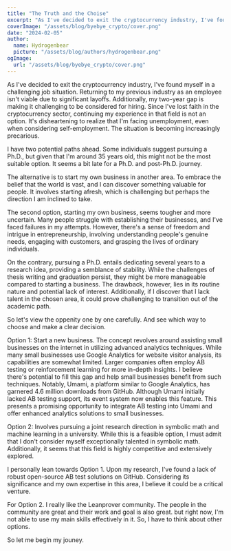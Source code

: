 ```yaml
---
title: "The Truth and the Choise"
excerpt: "As I've decided to exit the cryptocurrency industry, I've found myself in a challenging job situation. Then I have to make some choice."
coverImage: "/assets/blog/byebye_crypto/cover.png"
date: "2024-02-05"
author:
  name: Hydrogenbear
  picture: "/assets/blog/authors/hydrogenbear.png"
ogImage:
  url: "/assets/blog/byebye_crypto/cover.png"
---
```


As I've decided to exit the cryptocurrency industry, I've found myself in a challenging job situation. Returning to my previous industry as an employee isn't viable due to significant layoffs. Additionally, my two-year gap is making it challenging to be considered for hiring. Since I've lost faith in the cryptocurrency sector, continuing my experience in that field is not an option. It's disheartening to realize that I'm facing unemployment, even when considering self-employment. The situation is becoming increasingly precarious.

I have two potential paths ahead. Some individuals suggest pursuing a Ph.D., but given that I'm around 35 years old, this might not be the most suitable option. It seems a bit late for a Ph.D. and post-Ph.D. journey.

The alternative is to start my own business in another area. To embrace the belief that the world is vast, and I can discover something valuable for people. It involves starting afresh, which is challenging but perhaps the direction I am inclined to take.

The second option, starting my own business, seems tougher and more uncertain. Many people struggle with establishing their businesses, and I've faced failures in my attempts. However, there's a sense of freedom and intrigue in entrepreneurship, involving understanding people's genuine needs, engaging with customers, and grasping the lives of ordinary individuals.

On the contrary, pursuing a Ph.D. entails dedicating several years to a research idea, providing a semblance of stability. While the challenges of thesis writing and graduation persist, they might be more manageable compared to starting a business. The drawback, however, lies in its routine nature and potential lack of interest. Additionally, if I discover that I lack talent in the chosen area, it could prove challenging to transition out of the academic path.

So let's view the oppenity one by one carefully. And see which way to choose and make a clear decision.

Option 1: Start a new business. The concept revolves around assisting small businesses on the internet in utilizing advanced analytics techniques. While many small businesses use Google Analytics for website visitor analysis, its capabilities are somewhat limited. Larger companies often employ AB testing or reinforcement learning for more in-depth insights. I believe there's potential to fill this gap and help small businesses benefit from such techniques. Notably, Umami, a platform similar to Google Analytics, has garnered 4.6 million downloads from GitHub. Although Umami initially lacked AB testing support, its event system now enables this feature. This presents a promising opportunity to integrate AB testing into Umami and offer enhanced analytics solutions to small businesses.

Option 2: Involves pursuing a joint research direction in symbolic math and machine learning in a university. While this is a feasible option, I must admit that I don't consider myself exceptionally talented in symbolic math. Additionally, it seems that this field is highly competitive and extensively explored.

I personally lean towards Option 1. Upon my research, I've found a lack of robust open-source AB test solutions on GitHub. Considering its significance and my own expertise in this area, I believe it could be a critical venture.

For Option 2. I really like the Leanprover community. The people in the community are great and their work and goal is also great. but right now, I'm not able to use my main skills effectively in it. So, I have to think about other options.

So let me begin my jouney.
